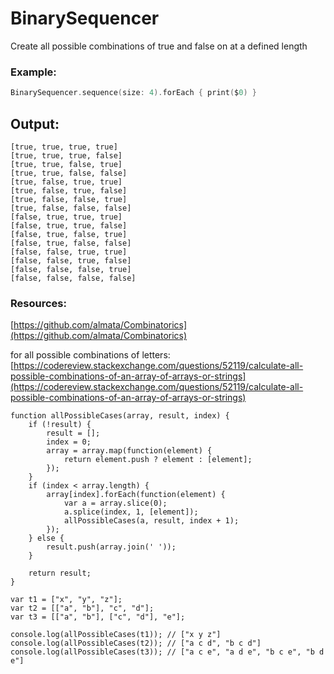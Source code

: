 # BinarySequencer
Create all possible combinations of true and false on at a defined length

### Example:
```swift
BinarySequencer.sequence(size: 4).forEach { print($0) }
```

## Output:
```
[true, true, true, true]
[true, true, true, false]
[true, true, false, true]
[true, true, false, false]
[true, false, true, true]
[true, false, true, false]
[true, false, false, true]
[true, false, false, false]
[false, true, true, true]
[false, true, true, false]
[false, true, false, true]
[false, true, false, false]
[false, false, true, true]
[false, false, true, false]
[false, false, false, true]
[false, false, false, false]
```

### Resources:

[https://github.com/almata/Combinatorics](https://github.com/almata/Combinatorics)

for all possible combinations of letters: [https://codereview.stackexchange.com/questions/52119/calculate-all-possible-combinations-of-an-array-of-arrays-or-strings](https://codereview.stackexchange.com/questions/52119/calculate-all-possible-combinations-of-an-array-of-arrays-or-strings)

```
function allPossibleCases(array, result, index) {
    if (!result) {
        result = [];
        index = 0;
        array = array.map(function(element) {
            return element.push ? element : [element];
        });
    }
    if (index < array.length) {
        array[index].forEach(function(element) {
            var a = array.slice(0);
            a.splice(index, 1, [element]);
            allPossibleCases(a, result, index + 1);
        });
    } else {
        result.push(array.join(' '));
    }

    return result;
}

var t1 = ["x", "y", "z"];
var t2 = [["a", "b"], "c", "d"];
var t3 = [["a", "b"], ["c", "d"], "e"];

console.log(allPossibleCases(t1)); // ["x y z"]
console.log(allPossibleCases(t2)); // ["a c d", "b c d"]
console.log(allPossibleCases(t3)); // ["a c e", "a d e", "b c e", "b d e"]
```
